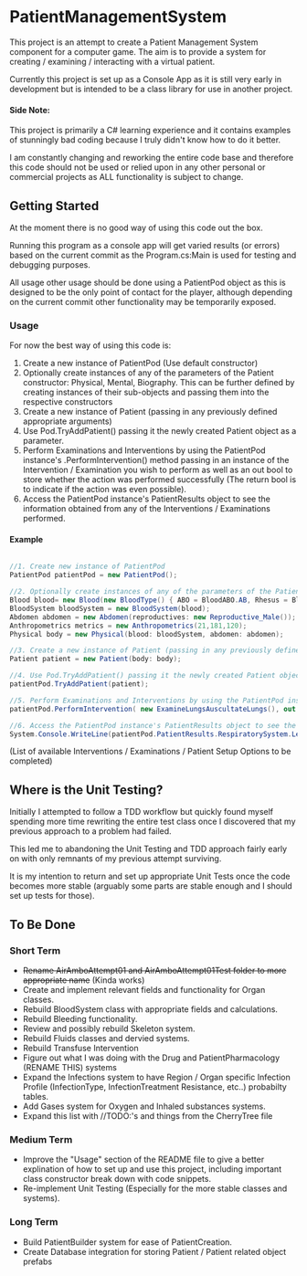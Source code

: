 # PatientManagementSystem
This project is an attempt to create a Patient Management System component for a computer game. 
The aim is to provide a system for creating / examining / interacting with a virtual patient.

Currently this project is set up as a Console App as it is still very early in development but is intended to be a class library for use in another project.

#### Side Note:
This project is primarily a C# learning experience and it contains examples of stunningly bad coding because I truly didn't know how to do it better.

I am constantly changing and reworking the entire code base and therefore this code should not be used or relied upon in any other personal or commercial projects as ALL functionality is subject to change.


## Getting Started
At the moment there is no good way of using this code out the box.

Running this program as a console app will get varied results (or errors) based on the current commit as the Program.cs:Main is used for testing and debugging purposes.

All usage other usage should be done using a PatientPod object as this is designed to be the only point of contact for the player, although depending on the current commit other functionality may be temporarily exposed.

### Usage
For now the best way of using this code is:

1. Create a new instance of PatientPod (Use default constructor)
2. Optionally create instances of any of the parameters of the Patient constructor: Physical, Mental, Biography. 
	This can be further defined by creating instances of their sub-objects and passing them into the respective constructors
3. Create a new instance of Patient (passing in any previously defined appropriate arguments)
4. Use Pod.TryAddPatient() passing it the newly created Patient object as a parameter.
5. Perform Examinations and Interventions by using the PatientPod instance's .PerformIntervention() method passing in an instance of the Intervention / Examination you wish to perform as well as an out bool to store whether the action was performed successfully (The return bool is to indicate if the action was even possible).
6. Access the PatientPod instance's PatientResults object to see the information obtained from any of the Interventions / Examinations performed.

#### Example
```cs

//1. Create new instance of PatientPod
PatientPod patientPod = new PatientPod();

//2. Optionally create instances of any of the parameters of the Patient 
Blood blood= new Blood(new BloodType() { ABO = BloodABO.AB, Rhesus = BloodRhesus.Positive });
BloodSystem bloodSystem = new BloodSystem(blood);
Abdomen abdomen = new Abdomen(reproductives: new Reproductive_Male());
Anthropometrics metrics = new Anthropometrics(21,181,120);
Physical body = new Physical(blood: bloodSystem, abdomen: abdomen);

//3. Create a new instance of Patient (passing in any previously defined appropriate arguments)
Patient patient = new Patient(body: body);

//4. Use Pod.TryAddPatient() passing it the newly created Patient object as a parameter. 
patientPod.TryAddPatient(patient);

//5. Perform Examinations and Interventions by using the PatientPod instance's .PerformIntervention()
patientPod.PerformIntervention( new ExamineLungsAuscultateLungs(), out bool _);

//6. Access the PatientPod instance's PatientResults object to see the information obtained from any of the Interventions / Examinations performed.
System.Console.WriteLine(patientPod.PatientResults.RespiratorySystem.LeftLung.BreathSounds[LungLobeLocation.Upper]); //Not the best example but currently works.

```

(List of available Interventions / Examinations / Patient Setup Options to be completed)


## Where is the Unit Testing?
Initially I attempted to follow a TDD workflow but quickly found myself spending more time rewriting the entire test class once I discovered that my previous approach to a problem had failed.

This led me to abandoning the Unit Testing and TDD approach fairly early on with only remnants of my previous attempt surviving.

It is my intention to return and set up appropriate Unit Tests once the code becomes more stable (arguably some parts are stable enough and I should set up tests for those).


## To Be Done
### Short Term
- ~~Rename AirAmboAttempt01 and AirAmboAttempt01Test folder to more appropriate name~~ (Kinda works)
- Create and implement relevant fields and functionality for Organ classes.
- Rebuild BloodSystem class with appropriate fields and calculations.
- Rebuild Bleeding functionality.
- Review and possibly rebuild Skeleton system.
- Rebuild Fluids classes and dervied systems.
- Rebuild Transfuse Intervention
- Figure out what I was doing with the Drug and PatientPharmacology (RENAME THIS) systems
- Expand the Infections system to have Region / Organ specific Infection Profile (InfectionType, InfectionTreatment Resistance, etc..) probabilty tables.
- Add Gases system for Oxygen and Inhaled substances systems.
- Expand this list with //TODO:'s and things from the CherryTree file

### Medium Term
- Improve the "Usage" section of the README file to give a better explination of how to set up and use this project, including important class constructor break down with code snippets.
- Re-implement Unit Testing (Especially for the more stable classes and systems).

### Long Term
- Build PatientBuilder system for ease of PatientCreation.
- Create Database integration for storing Patient / Patient related object prefabs